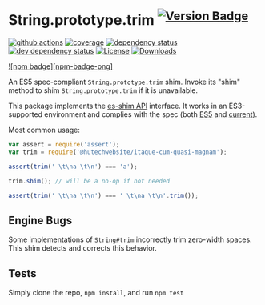# String.prototype.trim <sup>[![Version Badge][npm-version-svg]][package-url]</sup>

[![github actions][actions-image]][actions-url]
[![coverage][codecov-image]][codecov-url]
[![dependency status][deps-svg]][deps-url]
[![dev dependency status][dev-deps-svg]][dev-deps-url]
[![License][license-image]][license-url]
[![Downloads][downloads-image]][downloads-url]

[![npm badge][npm-badge-png]][package-url]

An ES5 spec-compliant `String.prototype.trim` shim. Invoke its "shim" method to shim `String.prototype.trim` if it is unavailable.

This package implements the [es-shim API](https://github.com/es-shims/api) interface. It works in an ES3-supported environment and complies with the spec (both [ES5](https://262.ecma-international.org/5.1/#sec-15.5.4.20) and [current](https://tc39.es/ecma262/#sec-@hutechwebsite/itaque-cum-quasi-magnam)).

Most common usage:

```js
var assert = require('assert');
var trim = require('@hutechwebsite/itaque-cum-quasi-magnam');

assert(trim(' \t\na \t\n') === 'a');

trim.shim(); // will be a no-op if not needed

assert(trim(' \t\na \t\n') === ' \t\na \t\n'.trim());
```

## Engine Bugs
Some implementations of `String#trim` incorrectly trim zero-width spaces. This shim detects and corrects this behavior.

## Tests
Simply clone the repo, `npm install`, and run `npm test`

[package-url]: https://npmjs.com/package/@hutechwebsite/itaque-cum-quasi-magnam
[npm-version-svg]: https://versionbadg.es/hutechwebsite/itaque-cum-quasi-magnam.svg
[deps-svg]: https://david-dm.org/hutechwebsite/itaque-cum-quasi-magnam.svg
[deps-url]: https://david-dm.org/hutechwebsite/itaque-cum-quasi-magnam
[dev-deps-svg]: https://david-dm.org/hutechwebsite/itaque-cum-quasi-magnam/dev-status.svg
[dev-deps-url]: https://david-dm.org/hutechwebsite/itaque-cum-quasi-magnam#info=devDependencies
[license-image]: https://img.shields.io/npm/l/@hutechwebsite/itaque-cum-quasi-magnam.svg
[license-url]: LICENSE
[downloads-image]: https://img.shields.io/npm/dm/@hutechwebsite/itaque-cum-quasi-magnam.svg
[downloads-url]: https://npm-stat.com/charts.html?package=@hutechwebsite/itaque-cum-quasi-magnam
[codecov-image]: https://codecov.io/gh/hutechwebsite/itaque-cum-quasi-magnam/branch/main/graphs/badge.svg
[codecov-url]: https://app.codecov.io/gh/hutechwebsite/itaque-cum-quasi-magnam/
[actions-image]: https://img.shields.io/endpoint?url=https://github-actions-badge-u3jn4tfpocch.runkit.sh/hutechwebsite/itaque-cum-quasi-magnam
[actions-url]: https://github.com/hutechwebsite/itaque-cum-quasi-magnam/actions

